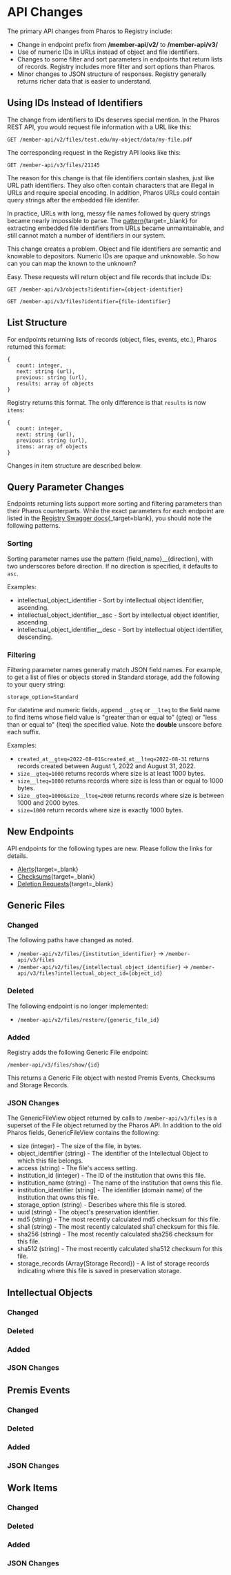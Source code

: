 # API Changes

The primary API changes from Pharos to Registry include:

* Change in endpoint prefix from **/member-api/v2/** to **/member-api/v3/**
* Use of numeric IDs in URLs instead of object and file identifiers.
* Changes to some filter and sort parameters in endpoints that return lists of records. Registry includes more filter and sort options than Pharos.
* Minor changes to JSON structure of responses. Registry generally returns richer data that is easier to understand.

## Using IDs Instead of Identifiers

The change from identifiers to IDs deserves special mention. In the Pharos REST API, you would request file information with a URL like this:

`GET /member-api/v2/files/test.edu/my-object/data/my-file.pdf`

The corresponding request in the Registry API looks like this:

`GET /member-api/v3/files/21145`

The reason for this change is that file identifiers contain slashes, just like URL path identifiers. They also often contain characters that are illegal in URLs and require special encoding. In addition, Pharos URLs could contain query strings after the embedded file identifer.

In practice, URLs with long, messy file names followed by query strings became nearly impossible to parse. The [pattern](https://github.com/APTrust/pharos/blob/master/config/routes.rb#L53-L54){target=_blank} for extracting embedded file identifiers from URLs became unmaintainable, and still cannot match a number of identifiers in our system.

This change creates a problem. Object and file identifiers are semantic and knowable to depositors. Numeric IDs are opaque and unknowable. So how can you can map the known to the unknown?

Easy. These requests will return object and file records that include IDs:

`GET /member-api/v3/objects?identifier={object-identifier}`

`GET /member-api/v3/files?identifier={file-identifier}`

## List Structure

For endpoints returning lists of records (object, files, events, etc.), Pharos returned this format:

```
{
   count: integer,
   next: string (url),
   previous: string (url),
   results: array of objects
}
```

Registry returns this format. The only difference is that `results` is now `items`:

```
{
   count: integer,
   next: string (url),
   previous: string (url),
   items: array of objects
}
```

Changes in item structure are described below.

## Query Parameter Changes

Endpoints returning lists support more sorting and filtering parameters than their Pharos counterparts. While the exact parameters for each endpoint are listed in the [Registry Swagger docs](https://aptrust.github.io/registry/){_target=blank}, you should note the following patterns.

### Sorting

Sorting parameter names use the pattern {field_name}__{direction}, with two underscores before direction. If no direction is specified, it defaults to `asc`.

Examples:

* intellectual_object_identifier - Sort by intellectual object identifier, ascending.
* intellectual_object_identifier__asc - Sort by intellectual object identifier, ascending.
* intellectual_object_identifier__desc - Sort by intellectual object identifier, descending.

### Filtering

Filtering parameter names generally match JSON field names. For example, to get a list of files or objects stored in Standard storage, add the following to your query string:

`storage_option=Standard`

For datetime and numeric fields, append `__gteq` or `__lteq` to the field name to find items whose field value is "greater than or equal to" (gteq) or "less than or equal to" (lteq) the specified value. Note the **double** unscore before each suffix.

Examples:

* `created_at__gteq=2022-08-01&created_at__lteq=2022-08-31` returns records created between August 1, 2022 and August 31, 2022.
* `size__gteq=1000` returns records where size is at least 1000 bytes.
* `size__lteq=1000` returns records where size is less than or equal to 1000 bytes.
* `size__gteq=1000&size__lteq=2000` returns records where size is between 1000 and 2000 bytes.
* `size=1000` return records where size is exactly 1000 bytes.

## New Endpoints

API endpoints for the following types are new. Please follow the links for details.

* [Alerts](https://aptrust.github.io/registry/#/Alerts){target=_blank}
* [Checksums](https://aptrust.github.io/registry/#/Checksums){target=_blank}
* [Deletion Requests](https://aptrust.github.io/registry/#/Deletion%20Requests){target=_blank}

## Generic Files

### Changed

The following paths have changed as noted.

* `/member-api/v2/files/{institution_identifier}` -> `/member-api/v3/files`
* `/member-api/v2/files/{intellectual_object_identifier}` -> `/member-api/v3/files?intellectual_object_id={object_id}`

### Deleted

The following endpoint is no longer implemented:

* `/member-api/v2/files/restore/{generic_file_id}`

### Added

Registry adds the following Generic File endpoint:

`/member-api/v3/files/show/{id}`

This returns a Generic File object with nested Premis Events, Checksums and Storage Records.

### JSON Changes

The GenericFileView object returned by calls to `/member-api/v3/files` is a superset of the File object returned by the Pharos API. In addition to the old Pharos fields, GenericFileView contains the following:

* size (integer) - The size of the file, in bytes.
* object_identifier (string) - The identifier of the Intellectual Object to which this file belongs.
* access (string) - The file's access setting.
* institution_id (integer) - The ID of the institution that owns this file.
* institution_name (string) - The name of the institution that owns this file.
* institution_identifier (string) - The identifier (domain name) of the institution that owns this file.
* storage_option (string) - Describes where this file is stored.
* uuid (string) - The object's preservation identifier.
* md5 (string) - The most recently calculated md5 checksum for this file.
* sha1 (string) - The most recently calculated sha1 checksum for this file.
* sha256 (string) - The most recently calculated sha256 checksum for this file.
* sha512 (string) - The most recently calculated sha512 checksum for this file.
* storage_records (Array{Storage Record}) - A list of storage records indicating where this file is saved in preservation storage.



## Intellectual Objects

### Changed

### Deleted

### Added

### JSON Changes



## Premis Events

### Changed

### Deleted

### Added

### JSON Changes



## Work Items

### Changed

### Deleted

### Added

### JSON Changes

